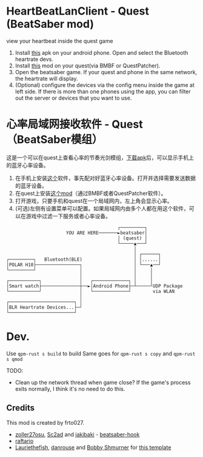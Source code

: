 # HeartBeatLanClient - Quest (BeatSaber mod)

view your heartbeat inside the quest game

1. Install [this](https://github.com/frto027/HeartbeatLanServer/releases/latest) apk on your android phone. Open and select the Bluetooth heartrate devs.
2. Install [this](https://github.com/frto027/HeartBeatLanClientBSQuest/releases/latest) mod on your quest(via BMBF or QuestPatcher).
3. Open the beatsaber game. If your quest and phone in the same network, the heartrate will display.
4. (Optional) configure the devices via the config menu inside the game at left side. If there is more than one phones using the app, you can filter out the server or devices that you want to use.

# 心率局域网接收软件 - Quest（BeatSaber模组）
这是一个可以在quest上查看心率的节奏光剑模组，[下载apk](https://github.com/frto027/HeartbeatLanServer/releases/latest)后，可以显示手机上的蓝牙心率设备。

1. 在手机上安装[这个](https://github.com/frto027/HeartbeatLanServer/releases/latest)软件，事先配对好蓝牙心率设备。打开并选择需要发送数据的蓝牙设备。
2. 在quest上安装[这个mod](https://github.com/frto027/HeartBeatLanClientBSQuest/releases/latest)（通过BMBF或者QuestPatcher软件）。
3. 打开游戏，只要手机和quest在一个局域网内，左上角会显示心率。
4. (可选)左侧有设置菜单可以配置。如果局域网内由多个人都在用这个软件，可以在游戏中过滤一下服务或者心率设备。

```
                                         ┌─────────┐
                      YOU ARE HERE───────►beatsaber│
                                         │ (quest) │
                                         └─────▲───┘
                                               │
                                               │ ┌──────┐
┌─────────┐   Bluetooth(BLE)                   │ │......│
│POLAR H10├────────────────┐                   │ └───▲──┘
└─────────┘                │                   │     │
                           │                   │     │
┌───────────┐              │   ┌─────────────┐ │     │
│Smart watch├──────────────┼──►│Android Phone├─┴─────┘UDP Package
└───────────┘              │   └─────────────┘        via WLAN
                           │
┌────────────────────────┐ │
│BLR Heartrate Devices...├─┘
└────────────────────────┘
```

# Dev.

Use `qpm-rust s build` to build
Same goes for `qpm-rust s copy` and `qpm-rust s qmod`

TODO:
- Clean up the network thread when game close? If the game's process exits normally, I think it's no need to do this.


## Credits

This mod is created by frto027.

* [zoller27osu](https://github.com/zoller27osu), [Sc2ad](https://github.com/Sc2ad) and [jakibaki](https://github.com/jakibaki) - [beatsaber-hook](https://github.com/sc2ad/beatsaber-hook)
* [raftario](https://github.com/raftario)
* [Lauriethefish](https://github.com/Lauriethefish), [danrouse](https://github.com/danrouse) and [Bobby Shmurner](https://github.com/BobbyShmurner) for [this template](https://github.com/Lauriethefish/quest-mod-template)
